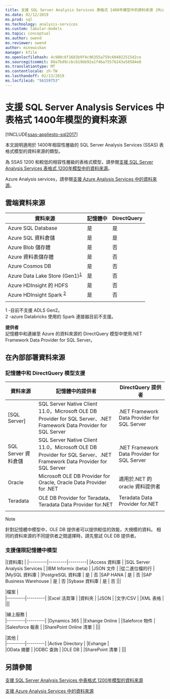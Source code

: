 ```yaml
---
title: 支援 SQL Server Analysis Services 表格式 1400年模型中的資料來源 |Microsoft Docs
ms.date: 02/12/2019
ms.prod: sql
ms.technology: analysis-services
ms.custom: tabular-models
ms.topic: conceptual
ms.author: owend
ms.reviewer: owend
author: minewiskan
manager: kfile
ms.openlocfilehash: 4c900c6f1683b9f4c96355a759c604022515d2ce
ms.sourcegitcommit: 89a7bd9ccbcb19bb92a1f4ba75576243a58584e8
ms.translationtype: MT
ms.contentlocale: zh-TW
ms.lasthandoff: 02/13/2019
ms.locfileid: "56159753"
---
```

# <a name="data-sources-supported-in-sql-server-analysis-services-tabular-1400-models"></a>支援 SQL Server Analysis Services 中表格式 1400年模型的資料來源

[!INCLUDE[ssas-appliesto-sql2017](../../includes/ssas-appliesto-sql2017.md)]

本文說明適用於 1400年相容性層級的 SQL Server Analysis Services (SSAS) 表格式模型的資料來源的類型。 

為 SSAS 1200 和較低的相容性層級的表格式模型，請參閱[支援 SQL Server Analysis Services 表格式 1200年模型中的資料來源](data-sources-supported-ssas-tabular.md)。

Azure Analysis services，請參閱[支援 Azure Analysis Services 中的資料來源](https://docs.microsoft.com/azure/analysis-services/analysis-services-datasource)。


## <a name="cloud-data-sources"></a>雲端資料來源

|資料來源  |記憶體中  |DirectQuery  |
|---------|---------|---------|
|Azure SQL Database     |   是      |    是      |
|Azure SQL 資料倉儲     |   是      |   是       |
|Azure Blob 儲存體     |   是       |    否      |
|Azure 資料表儲存體    |   是       |    否      |
|Azure Cosmos DB     |  是        |  否        |
|Azure Data Lake Store (Gen1)<sup>[1](#gen2)</sup>      |   是       |    否      |
|Azure HDInsight 的 HDFS    |     是     |   否       |
|Azure HDInsight Spark <sup> [2](#databricks)</sup>     |   是       |   否       |
||||

<a name="gen2">1</a> -目前不支援 ADLS Gen2。   
<a name="databricks">2</a> -azure Databricks 使用的 Spark 連接器目前不支援。   



**提供者**   
記憶體中和連線至 Azure 的資料來源的 DirectQuery 模型中使用.NET Framework Data Provider for SQL Server。

## <a name="on-premises-data-sources"></a>在內部部署資料來源

### <a name="supported-by-in-memory-and-directquery-models"></a>記憶體中和 DirectQuery 模型支援

|資料來源 | 記憶體中的提供者 | DirectQuery 提供者 |
|  --- | --- | --- |
| [SQL Server] |SQL Server Native Client 11.0，Microsoft OLE DB Provider for SQL Server、.NET Framework Data Provider for SQL Server | .NET Framework Data Provider for SQL Server |
| SQL Server 資料倉儲 |SQL Server Native Client 11.0，Microsoft OLE DB Provider for SQL Server、.NET Framework Data Provider for SQL Server | .NET Framework Data Provider for SQL Server |
| Oracle |Microsoft OLE DB Provider for Oracle, Oracle Data Provider for .NET |適用於.NET 的 oracle 資料提供者 | |
| Teradata |OLE DB Provider for Teradata、 Teradata Data Provider for.NET |Teradata Data Provider for.NET | |
| | | |

> [!NOTE]
> 針對記憶體中模型中，OLE DB 提供者可以提供較佳的效能，大規模的資料。 相同的資料來源的不同提供者之間選擇時，請先嘗試 OLE DB 提供者。  

### <a name="supported-by-in-memory-models-only"></a>支援僅限記憶體中模型

|[資料庫]  |
|---------|---------|---------|
|Access 資料庫     | 
|SQL Server Analysis Services     | 
|IBM Informix (beta) | 
|JSON 文件     | 
|從二進位檔的行     | 
|MySQL 資料庫     | 
|PostgreSQL 資料庫    | 是 | 否
|SAP HANA   | 是 | 否
|SAP Business Warehouse    | 是 | 否
|Sybase 資料庫     | 是 | 否
|||

|檔案  |  
|---------|---------|
|Excel 活頁簿     |
|資料夾     | 
|JSON | 
|文字/CSV    | 
|XML 表格    | 
|||

|線上服務  |  
|---------|---------|
|Dynamics 365      |
|Exhange Online     |
|Saleforce 物件    | 
|Salesforce 報表     |
|SharePoint Online 清單     |
|||

|其他  |  
|---------|---------|
|Active Directory      | 
|Exhange     |  
|OData 摘要     | 
|ODBC 查詢     | 
|OLE DB  | 
|SharePoint 清單 | 
|||

## <a name="see-also"></a>另請參閱

[支援 SQL Server Analysis Services 中表格式 1200年模型的資料來源](data-sources-supported-ssas-tabular.md)

[支援 Azure Analysis Services 中的資料來源](https://docs.microsoft.com/azure/analysis-services/analysis-services-datasource)   
